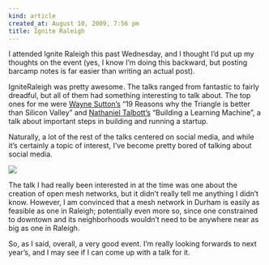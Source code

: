 ```yaml
---
kind: article
created_at: August 10, 2009, 7:56 pm
title: Ignite Raleigh
---
```


<div><p>I attended Ignite Raleigh this past Wednesday, and I thought I&#8217;d put up my thoughts on the event (yes, I know I&#8217;m doing this backward, but posting barcamp notes is far easier than writing an actual post).</p>
<p>IgniteRaleigh was pretty awesome. The talks ranged from fantastic to fairly dreadful, but all of them had something interesting to talk about. The top ones for me were <a href="http://wayne-sutton.com/">Wayne Sutton&#8217;s</a> &#8220;19 Reasons why the Triangle is better than Silicon Valley&#8221; and <a href="http://blog.talbott.ws/">Nathaniel Talbott&#8217;s</a> &#8220;Building a Learning Machine&#8221;, a talk about important steps in building and running a startup.</p>
<p>Naturally, a lot of the rest of the talks centered on social media, and while it&#8217;s certainly a topic of interest, I&#8217;ve become pretty bored of talking about social media.</p>
<p><img src="http://i459.photobucket.com/albums/qq316/jcsackett/Picture1.png" /></p>
<p>The talk I had really been interested in at the time was one about the creation of open mesh networks, but it didn&#8217;t really tell me anything I didn&#8217;t know. However, I am convinced that a mesh network in Durham is easily as feasible as one in Raleigh; potentially even more so, since one constrained to downtown and its neighborhoods wouldn&#8217;t need to be anywhere near as big as one in Raleigh.</p>
<p>So, as I said, overall, a very good event. I&#8217;m really looking forwards to next year&#8217;s, and I may see if I can come up with a talk for it.</p></div>